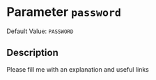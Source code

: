 # Parameter `password`
Default Value: `PASSWORD`

## Description
Please fill me with an explanation and useful links

